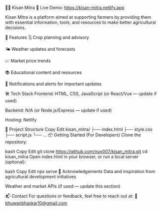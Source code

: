 🧑‍🌾 Kisan Mitra
🔗 Live Demo: https://kisan-mitra.netlify.app

Kisan Mitra is a platform aimed at supporting farmers by providing them with essential information, tools, and resources to make better agricultural decisions.

🚀 Features
🗓️ Crop planning and advisory

🌤️ Weather updates and forecasts

📈 Market price trends

📚 Educational content and resources

🔔 Notifications and alerts for important updates

🛠️ Tech Stack
Frontend: HTML, CSS, JavaScript (or React/Vue — update if used)

Backend: N/A (or Node.js/Express — update if used)

Hosting: Netlify

📁 Project Structure
Copy
Edit
kisan_mitra/
├── index.html
├── style.css
├── script.js
└── ...
📦 Getting Started (For Developers)
Clone the repository:

bash
Copy
Edit
git clone https://github.com/nuy007/kisan_mitra.git
cd kisan_mitra
Open index.html in your browser, or run a local server (optional):

bash
Copy
Edit
npx serve
🙌 Acknowledgements
Data and inspiration from agricultural development initiatives

Weather and market APIs (if used — update this section)

📬 Contact
For questions or feedback, feel free to reach out at:
📧 bhuwanbhaskar10@gmail.com

